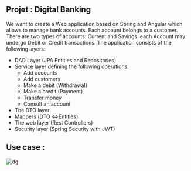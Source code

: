 <h2>Projet : Digital Banking</h2>

We want to create a Web application based on Spring and Angular which allows to manage bank accounts. Each account
belongs to a customer. There are two types of accounts: Current and Savings. each Account may undergo Debit or Credit
transactions. The application consists of the following layers:

- DAO Layer (JPA Entities and Repositories)
- Service layer defining the following operations:
    - Add accounts
    - Add customers
    - Make a debit (Withdrawal)
    - Make a credit (Payment)
    - Transfer money
    - Consult an account
- The DTO layer
- Mappers (DTO <=>Entities)
- The web layer (Rest Controllers)
- Security layer (Spring Security with JWT)

<h2> Use case : </h2>

![dg](https://user-images.githubusercontent.com/85079548/168427608-20c6062e-15a1-4659-ab74-03a77b9c107b.png)
